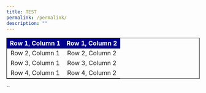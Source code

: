 ```yaml
---
title: TEST
permalink: /permalink/
description: ""
---
```

<table style="width: 100%; text-align: center; border: 1px solid black;"> <tr style="background-color: darkblue; font-weight: bold; color: white;"> <td style="width: 50%;">Row 1, Column 1</td> <td style="width: 50%;">Row 1, Column 2</td> </tr> <tr> <td style="width: 50%;">Row 2, Column 1</td> <td style="width: 50%;">Row 2, Column 2</td> </tr> <tr> <td style="width: 50%;">Row 3, Column 1</td> <td style="width: 50%;">Row 3, Column 2</td> </tr> <tr> <td style="width: 50%;">Row 4, Column 1</td> <td style="width: 50%;">Row 4, Column 2</td> </tr> </table>``